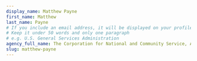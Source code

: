 ```yaml
---
display_name: Matthew Payne
first_name: Matthew
last_name: Payne
# If you include an email address, it will be displayed on your profile page
# Keep it under 50 words and only one paragraph
# e.g. U.S. General Services Administration
agency_full_name: The Corporation for National and Community Service, Americorps
slug: matthew-payne
---
```

